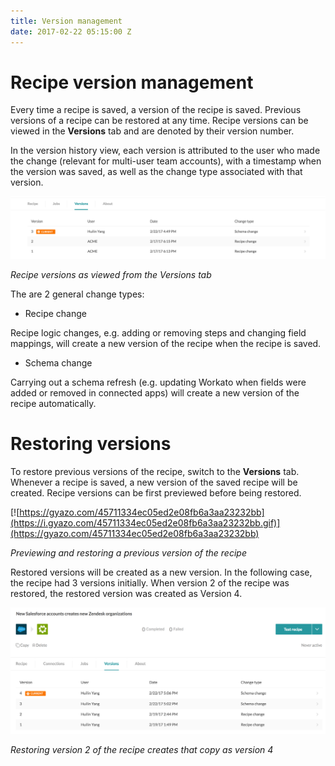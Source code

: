 ```yaml
---
title: Version management
date: 2017-02-22 05:15:00 Z
---
```


# Recipe version management
Every time a recipe is saved, a version of the recipe is saved. Previous versions of a recipe can be restored at any time. Recipe versions can be viewed in the **Versions** tab and are denoted by their version number.

In the version history view, each version is attributed to the user who made the change (relevant for multi-user team accounts), with a timestamp when the version was saved, as well as the change type associated with that version.

![Recipe versions](/assets/images/recipes/recipe-version-management/recipe-versions.png)

*Recipe versions as viewed from the Versions tab*

The are 2 general change types:
- Recipe change

Recipe logic changes, e.g. adding or removing steps and changing field mappings, will create a new version of the recipe when the recipe is saved.

- Schema change

Carrying out a schema refresh (e.g. updating Workato when fields were added or removed in connected apps) will create a new version of the recipe automatically.

# Restoring versions
To restore previous versions of the recipe, switch to the **Versions** tab. Whenever a recipe is saved, a new version of the saved recipe will be created. Recipe versions can be first previewed before being restored.

[![https://gyazo.com/45711334ec05ed2e08fb6a3aa23232bb](https://i.gyazo.com/45711334ec05ed2e08fb6a3aa23232bb.gif)](https://gyazo.com/45711334ec05ed2e08fb6a3aa23232bb)

*Previewing and restoring a previous version of the recipe*

Restored versions will be created as a new version. In the following case, the recipe had 3 versions initially. When version 2 of the recipe was restored, the restored version was created as Version 4.

![Restored version](/assets/images/recipes/recipe-version-management/restored-version.png)

*Restoring version 2 of the recipe creates that copy as version 4*
